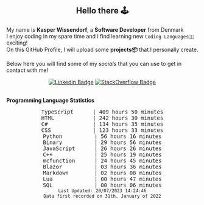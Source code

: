## <p align="center">Hello there 🕹️</p>

My name is **Kasper Wissendorf**, a **Software Developer** from Denmark<br/>
I enjoy coding in my spare time and I find learning new `Coding Languages👨‍💻` exciting!<br/>
On this GitHub Profile, I will upload some **projects📦** that I personally create.

Below here you will find some of my *socials* that you can use to get in contact with me! 

<div align="center">
  
[![Linkedin Badge](https://img.shields.io/badge/-LinkedIn-blue?style=flat-square&logo=Linkedin&logoColor=white)](https://www.linkedin.com/in/kasper-wissendorf-7279011b6/)
[![StackOverflow Badge](https://img.shields.io/badge/-Stack%20Overflow-FE7A16?style=flat-square&logo=Stack-Overflow&logoColor=white)](https://stackoverflow.com/users/18100435/kasper-wissendorf)
</div>

<br>
<strong>Programming Language Statistics</strong>
<br>
<div align="center">
<pre>
TypeScript      | 409 hours 50 minutes
HTML            | 242 hours 30 minutes
C#              | 134 hours 35 minutes
CSS             | 123 hours 33 minutes
Python          | 56 hours 16 minutes
Binary          | 29 hours 56 minutes
JavaScript      | 26 hours 26 minutes
C++             | 25 hours 19 minutes
mcfunction      | 24 hours 45 minutes
Blazor          | 03 hours 36 minutes
Markdown        | 02 hours 08 minutes
Lua             | 00 hours 47 minutes
SQL             | 00 hours 06 minutes
<sub>Last Updated: 20/07/2023 14:24:46</sub>
<sub>Data first recorded on 31th. January of 2022</sub>
</pre>
</div>

